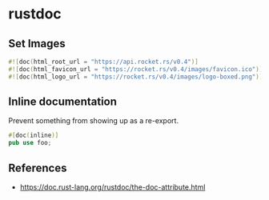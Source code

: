 # rustdoc

## Set Images
```rust
#![doc(html_root_url = "https://api.rocket.rs/v0.4")]
#![doc(html_favicon_url = "https://rocket.rs/v0.4/images/favicon.ico")]
#![doc(html_logo_url = "https://rocket.rs/v0.4/images/logo-boxed.png")]
```

## Inline documentation
Prevent something from showing up as a re-export.
```rust
#[doc(inline)]
pub use foo;
```

## References
- https://doc.rust-lang.org/rustdoc/the-doc-attribute.html
